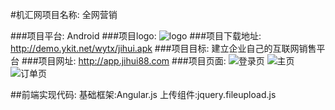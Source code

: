 #机汇网项目名称: 全网营销

###项目平台: Android
###项目logo: ![logo](http://m1.jihui88.com/ico.png)
###项目下载地址: http://demo.ykit.net/wytx/jihui.apk
###项目目标: 建立企业自己的互联网销售平台
###项目网址: http://app.jihui88.com
###项目页面: 
![登录页](https://file.static.xiaomi.net/download/AppStore/05d0358908f994e0e82a665b586732807d643979f)
![主页](https://file.static.xiaomi.net/download/AppStore/08d03f5906f894e0432a675b57573984789e26095)
![订单页](https://file.static.xiaomi.net/download/AppStore/0db8d5f9db776d6c6edd954c6eb5944a3fc4002ec)

##前端实现代码:
基础框架:Angular.js
上传组件:jquery.fileupload.js